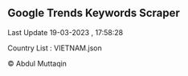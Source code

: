 

## Google Trends Keywords Scraper 
 
Last Update 19-03-2023 , 17:58:28

Country List :
VIETNAM.json



© Abdul Muttaqin 
